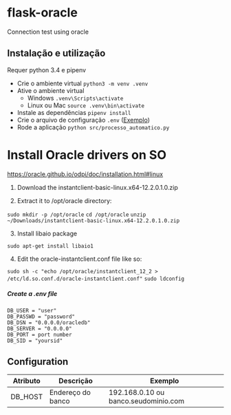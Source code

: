 # flask-oracle
Connection test using oracle

## Instalação e utilização

Requer python 3.4 e pipenv

* Crie o ambiente virtual `python3 -m venv .venv`
* Ative o ambiente virtual
    * Windows `.venv\Scripts\activate`
    * Linux ou Mac `source .venv\bin\activate`
* Instale as dependências `pipenv install`
* Crie o arquivo de configuração `.env` ([Exemplo](#configuracao))
* Rode a aplicação `python src/processo_automatico.py`




# Install Oracle drivers on SO
https://oracle.github.io/odpi/doc/installation.html#linux


1) Download the instantclient-basic-linux.x64-12.2.0.1.0.zip

2) Extract it to /opt/oracle directory:

``` sudo mkdir -p /opt/oracle ```
``` cd /opt/oracle ```
``` unzip ~/Downloads/instantclient-basic-linux.x64-12.2.0.1.0.zip ```

3) Install libaio package

```sudo apt-get install libaio1```

4) Edit the oracle-instantclient.conf file like so:

``` sudo sh -c "echo /opt/oracle/instantclient_12_2 > /etc/ld.so.conf.d/oracle-instantclient.conf" ```
``` sudo ldconfig ```


##### Create a .env file 
```
DB_USER = "user"  
DB_PASSWD = "password"  
DB_DSN = "0.0.0.0/oracledb"  
DB_SERVER = "0.0.0.0"  
DB_PORT = port number  
DB_SID = "yoursid"  
```


## Configuration

| Atributo | Descrição | Exemplo |
| --- | --- | --- |
|DB_HOST | Endereço do banco | 192.168.0.10 ou banco.seudominio.com |


